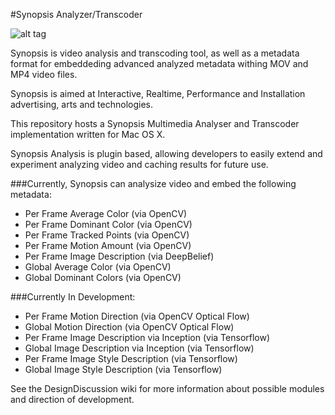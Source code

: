 
#Synopsis Analyzer/Transcoder

![alt tag](https://github.com/Synopsis/Synopsis/blob/master/Synopsis/Synopsis/Icon-512.png)


Synopsis is video analysis and transcoding tool, as well as a metadata format for embeddeding advanced analyzed metadata withing MOV and MP4 video files. 

Synopsis is aimed at Interactive, Realtime, Performance and Installation advertising, arts and technologies.

This repository hosts a Synopsis Multimedia Analyser and Transcoder implementation written for Mac OS X.

Synopsis Analysis is plugin based, allowing developers to easily extend and experiment analyzing video and caching results for future use.

###Currently, Synopsis can analysize video and embed the following metadata:

* Per Frame Average Color (via OpenCV)
* Per Frame Dominant Color (via OpenCV)
* Per Frame Tracked Points (via OpenCV)
* Per Frame Motion Amount (via OpenCV)
* Per Frame Image Description (via DeepBelief)
* Global Average Color (via OpenCV)
* Global Dominant Colors (via OpenCV)

###Currently In Development:

* Per Frame Motion Direction (via OpenCV Optical Flow)
* Global Motion Direction (via OpenCV Optical Flow)
* Per Frame Image Description via Inception (via Tensorflow)
* Global Image Description via Inception (via Tensorflow)
* Per Frame Image Style Description (via Tensorflow)
* Global Image Style Description (via Tensorflow)

See the DesignDiscussion wiki for more information about possible modules and direction of development.
